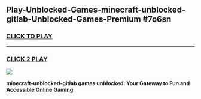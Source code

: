 
## Play-Unblocked-Games-minecraft-unblocked-gitlab-Unblocked-Games-Premium #7o6sn
<h3>
<a href="https://premium.freeplayer.one?title=minecraft-unblocked-gitlab&ref=12M">CLICK TO PLAY</a></h3>
<hr>

<h3>
<a href="https://premium.freeplayer.one?title=minecraft-unblocked-gitlab&ref=12M">CLICK 2 PLAY</a>
  
</h3>

<a href="https://premium.freeplayer.one?title=minecraft-unblocked-gitlab&ref=12M"><img src="https://clearcache.store/games.png"></a>


**minecraft-unblocked-gitlab games unblocked: Your Gateway to Fun and Accessible Online Gaming**

